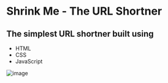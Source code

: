 # Shrink Me - The URL Shortner

## The simplest URL shortner built using

- HTML
- CSS
- JavaScript

![image](https://github.com/swa-aham/URL-Shortner/assets/101919439/23d443d2-875e-4d3f-b775-4e1021800c80)
